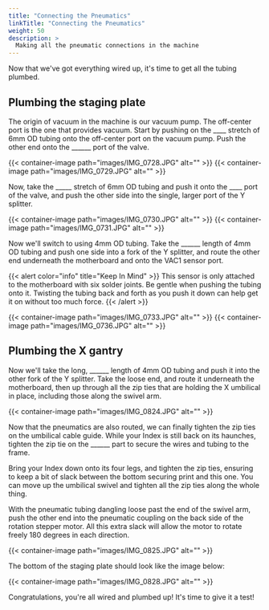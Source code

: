 ```yaml
---
title: "Connecting the Pneumatics"
linkTitle: "Connecting the Pneumatics"
weight: 50
description: >
  Making all the pneumatic connections in the machine 
---
```


Now that we've got everything wired up, it's time to get all the tubing plumbed. 

## Plumbing the staging plate
The origin of vacuum in the machine is our vacuum pump. The off-center port is the one that provides vacuum. Start by pushing on the ____ stretch of 6mm OD tubing onto the off-center port on the vacuum pump. Push the other end onto the ______ port of the valve. 

{{< container-image path="images/IMG_0728.JPG" alt="" >}}
{{< container-image path="images/IMG_0729.JPG" alt="" >}}

Now, take the _____ stretch of 6mm OD tubing and push it onto the ____ port of the valve, and push the other side into the single, larger port of the Y splitter.

{{< container-image path="images/IMG_0730.JPG" alt="" >}}
{{< container-image path="images/IMG_0731.JPG" alt="" >}}

Now we'll switch to using 4mm OD tubing. Take the ______ length of 4mm OD tubing and push one side into a fork of the Y splitter, and route the other end underneath the motherboard and onto the VAC1 sensor port.

{{< alert color="info" title="Keep In Mind" >}}
This sensor is only attached to the motherboard with six solder joints. Be gentle when pushing the tubing onto it. Twisting the tubing back and forth as you push it down can help get it on without too much force. 
{{< /alert >}}

{{< container-image path="images/IMG_0733.JPG" alt="" >}}
{{< container-image path="images/IMG_0736.JPG" alt="" >}}

## Plumbing the X gantry

Now we'll take the long, ______ length of 4mm OD tubing and push it into the other fork of the Y splitter. Take the loose end, and route it underneath the motherboard, then up through all the zip ties that are holding the X umbilical in place, including those along the swivel arm.

{{< container-image path="images/IMG_0824.JPG" alt="" >}}

Now that the pneumatics are also routed, we can finally tighten the zip ties on the umbilical cable guide. While your Index is still back on its haunches, tighten the zip tie on the ______ part to secure the wires and tubing to the frame. 

Bring your Index down onto its four legs, and tighten the zip ties, ensuring to keep a bit of slack between the bottom securing print and this one. You can move up the umbilical swivel and tighten all the zip ties along the whole thing.

With the pneumatic tubing dangling loose past the end of the swivel arm, push the other end into the pneumatic coupling on the back side of the rotation stepper motor. All this extra slack will allow the motor to rotate freely 180 degrees in each direction. 

{{< container-image path="images/IMG_0825.JPG" alt="" >}}

The bottom of the staging plate should look like the image below:

{{< container-image path="images/IMG_0828.JPG" alt="" >}}

Congratulations, you're all wired and plumbed up! It's time to give it a test!
